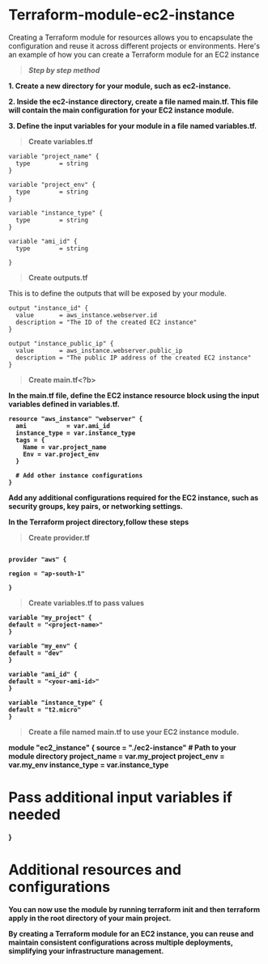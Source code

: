 # Terraform-module-ec2-instance

Creating a Terraform module for resources allows you to encapsulate the configuration and reuse it across different projects or environments. Here's an example of how you can create a Terraform module for an EC2 instance

> <b><i>Step by step method</i></b>


**1. Create a new directory for your module, such as ec2-instance.**

**2. Inside the ec2-instance directory, create a file named main.tf. This file will contain the main configuration for your EC2 instance module.**

**3. Define the input variables for your module in a file named variables.tf.**


> <b>Create variables.tf</b>

```
variable "project_name" {
  type        = string
}

variable "project_env" {
  type        = string
}

variable "instance_type" {
  type        = string
}

variable "ami_id" {
  type        = string
  
}
```

> <b>Create outputs.tf</b> 


This is to define the outputs that will be exposed by your module.

```
output "instance_id" {
  value       = aws_instance.webserver.id
  description = "The ID of the created EC2 instance"
}

output "instance_public_ip" {
  value       = aws_instance.webserver.public_ip
  description = "The public IP address of the created EC2 instance"
}
```


> <b>Create main.tf<?b>

 
In the main.tf file, define the EC2 instance resource block using the input variables defined in variables.tf.

```
resource "aws_instance" "webserver" {
  ami           = var.ami_id
  instance_type = var.instance_type
  tags = {
    Name = var.project_name
    Env = var.project_env
  }

  # Add other instance configurations
}
```

Add any additional configurations required for the EC2 instance, such as security groups, key pairs, or networking settings.


**In the Terraform project directory,follow these steps**


> <b> Create provider.tf </b>


```

provider "aws" {

region = "ap-south-1"

}
```

> <b>Create variables.tf to pass values</b>


```
variable "my_project" {
default = "<project-name>"
}

variable "my_env" {
default = "dev"
}

variable "ami_id" {
default = "<your-ami-id>"
}

variable "instance_type" {
default = "t2.micro"
}
```

> <b>Create a file named main.tf to use your EC2 instance module.</b>


module "ec2_instance" {
  source       = "./ec2-instance"  # Path to your module directory
  project_name = var.my_project
  project_env = var.my_env
  instance_type = var.instance_type

  # Pass additional input variables if needed
}

# Additional resources and configurations


You can now use the module by running **terraform init** and then **terraform apply** in the root directory of your main project.


By creating a Terraform module for an EC2 instance, you can reuse and maintain consistent configurations across multiple deployments, simplifying your infrastructure management.
